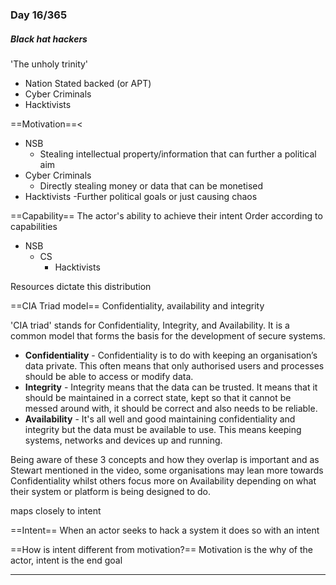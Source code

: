 ### Day 16/365

##### Black hat hackers

'The unholy trinity'
- Nation Stated backed (or APT)
- Cyber Criminals
- Hacktivists

==Motivation==<
- NSB
	- Stealing intellectual property/information that can further a political aim
- Cyber Criminals
	- Directly stealing money or data that can be monetised
- Hacktivists
	-Further political goals or just causing chaos

 ==Capability==
 The actor's ability to achieve their intent
 Order according to capabilities
 - NSB
	 - CS
		 - Hacktivists

Resources dictate this distribution

==CIA Triad model==
Confidentiality, availability and integrity

'CIA triad' stands for Confidentiality, Integrity, and Availability. It is a common model that forms the basis for the development of secure systems.  

- **Confidentiality** - Confidentiality is to do with keeping an organisation’s data private. This often means that only authorised users and processes should be able to access or modify data.
- **Integrity** - Integrity means that the data can be trusted. It means that it should be maintained in a correct state, kept so that it cannot be messed around with, it should be correct and also needs to be reliable.
- **Availability** - It's all well and good maintaining confidentiality and integrity but the data must be available to use. This means keeping systems, networks and devices up and running.

Being aware of these 3 concepts and how they overlap is important and as Stewart mentioned in the video, some organisations may lean more towards Confidentiality whilst others focus more on Availability depending on what their system or platform is being designed to do.

maps closely to intent

==Intent==
When an actor seeks to hack a system it does so with an intent

==How is intent different from motivation?==
Motivation is the why of the actor, intent is the end goal


---





